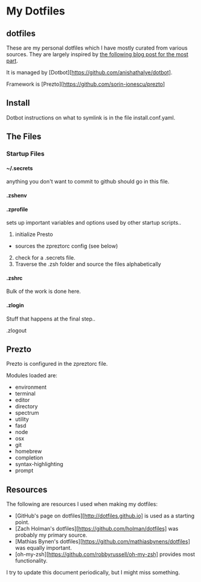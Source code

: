 # My Dotfiles

## dotfiles

These are my personal dotfiles which I have mostly curated from various sources. They are largely inspired by [the following blog post for the most part](http://zachholman.com/2010/08/dotfiles-are-meant-to-be-forked/).

It is managed by [Dotbot][https://github.com/anishathalye/dotbot].

Framework is [Prezto][https://github.com/sorin-ionescu/prezto]

## Install

Dotbot instructions on what to symlink is in the file install.conf.yaml.

## The Files

### Startup Files

#### ~/.secrets

anything you don't want to commit to github should go in this file.

#### .zshenv

#### .zprofile

sets up important variables and options used by other startup scripts..

1. initialize Presto

- sources the zpreztorc config (see below)

2. check for a .secrets file.
3. Traverse the .zsh folder and source the files alphabetically

#### .zshrc

Bulk of the work is done here.

#### .zlogin

Stuff that happens at the final step..

.zlogout

## Prezto

Prezto is configured in the zpreztorc file.

Modules loaded are:

- environment
- terminal
- editor
- directory
- spectrum
- utility
- fasd
- node
- osx
- git
- homebrew
- completion
- syntax-highlighting
- prompt

## Resources

The following are resources I used when making my dotfiles:

- [GitHub's page on dotfiles][http://dotfiles.github.io] is used as a starting point.
- [Zach Holman's dotfiles][https://github.com/holman/dotfiles] was probably my primary source.
- [Mathias Bynen's dotfiles][https://github.com/mathiasbynens/dotfiles] was equally important.
- [oh-my-zsh][https://github.com/robbyrussell/oh-my-zsh] provides most functionality.

I try to update this document periodically, but I might miss something.